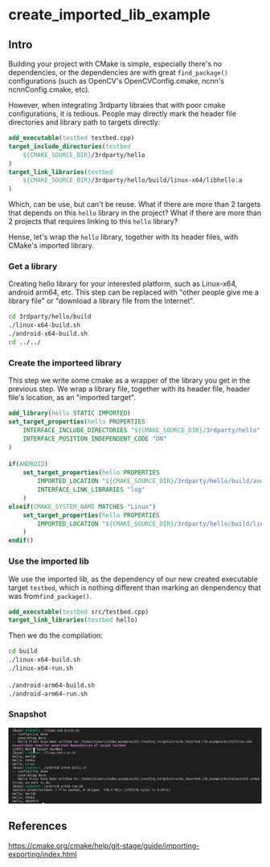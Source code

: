 # create_imported_lib_example

## Intro
Building your project with CMake is simple, especially there's no dependencies, or the dependencies are with great `find_package()` configurations (such as OpenCV's OpenCVConfig.cmake, ncnn's ncnnConfig.cmake, etc).

However, when integrating 3rdparty libraies that with poor cmake configurations, it is tedious. People may directly mark the header file directories and library path to targets directly:
```cmake
add_executable(testbed testbed.cpp)
target_include_directories(testbed
    ${CMAKE_SOURCE_DIR}/3rdparty/hello
)
target_link_libraries(testbed
    ${CMAKE_SOURCE_DIR}/3rdparty/hello/build/linux-x64/libhello.a
)
```
Which, can be use, but can't be reuse. What if there are more than 2 targets that depends on this `hello` library in the project? What if there are more than 2 projects that requires linking to this `hello` library?

Hense, let's wrap the `hello` library, together with its header files, with CMake's imported library.

### Get a library
Creating hello library for your interested platform, such as Linux-x64, android arm64, etc.
This step can be replaced with "other people give me a library file" or "download a library file from the Internet".

```bash
cd 3rdparty/hello/build
./linux-x64-build.sh
./android-x64-build.sh
cd ../../
```

### Create the importeed library
This step we write some cmake as a wrapper of the library you get in the previous step. We wrap a library file, together with its header file, header file's location, as an "imported target".

```cmake
add_library(hello STATIC IMPORTED)
set_target_properties(hello PROPERTIES
    INTERFACE_INCLUDE_DIRECTORIES "${CMAKE_SOURCE_DIR}/3rdparty/hello"
    INTERFACE_POSITION_INDEPENDENT_CODE "ON"
)

if(ANDROID)
    set_target_properties(hello PROPERTIES
        IMPORTED_LOCATION "${CMAKE_SOURCE_DIR}/3rdparty/hello/build/android-arm64/libhello.a"
        INTERFACE_LINK_LIBRARIES "log"
    )
elseif(CMAKE_SYSTEM_NAME MATCHES "Linux")
    set_target_properties(hello PROPERTIES
        IMPORTED_LOCATION "${CMAKE_SOURCE_DIR}/3rdparty/hello/build/linux-x64/libhello.a"
    )
endif()
```

### Use the imported lib
We use the imported lib, as the dependency of our new created executable target `testbed`, which is nothing different than marking an denpendency that was from`find_package()`.

```cmake
add_executable(testbed src/testbed.cpp)
target_link_libraries(testbed hello)
```

Then we do the compilation:
```bash
cd build
./linux-x64-build.sh
./linux-x64-run.sh

./android-arm64-build.sh
./android-arm64-run.sh
```

### Snapshot
![](run_executables.png)

## References
https://cmake.org/cmake/help/git-stage/guide/importing-exporting/index.html